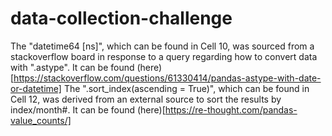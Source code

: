 # data-collection-challenge

The "datetime64 [ns]", which can be found in Cell 10, was sourced from a stackoverflow board in response to a query regarding how to convert data with ".astype". It can be found (here)[https://stackoverflow.com/questions/61330414/pandas-astype-with-date-or-datetime]
The ".sort_index(ascending = True)", which can be found in Cell 12, was derived from an external source to sort the results by index/month#. It can be found (here)[https://re-thought.com/pandas-value_counts/]
